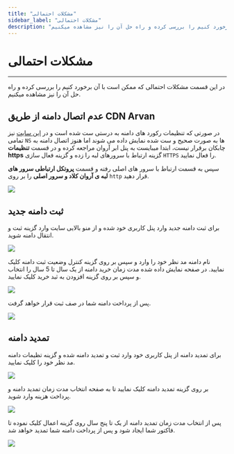```yaml
---
title: "مشکلات احتمالی"
sidebar_label: "مشکلات احتمالی"
description: "در این قسمت مشکلات احتمالی که ممکن است با آن برخورد کنیم را بررسی کرده و راه حل آن را نیز مشاهده میکنیم."
---
```


# مشکلات احتمالی
---

در این قسمت مشکلات احتمالی که ممکن است با آن برخورد کنیم را بررسی کرده و راه حل آن را نیز مشاهده میکنیم.

## عدم اتصال دامنه از طریق CDN Arvan

در صورتی که تنظیمات رکورد های دامنه به درستی ست شده است و در [این سایت](https://dnschecker.org/#NS/chabokan.net) نیز تمامی `NS` ها به صورت صحیح و ست شده نمایش داده می شوند اما هنوز اتصال دامنه به چابکان برقرار نیست، ابتدا میبایست به پنل ابر آروان مراجعه کرده و در قسمت **تنظیمات https** گزینه ارتباط با سرورهای لبه را زده و گزینه فعال سازی `HTTPS` را فعال نمایید.

سپس به قسمت ارتباط با سرور های اصلی رفته و قسمت **پروتکل ارتباطی سرور های لبه ی آروان کلاد و سرور اصلی** را بر روی `http` قرار دهید.

![](https://s1.chabokan.net/docs/images/problems-cdn-arvan.jpg)

## ثبت دامنه جدید

برای ثبت دامنه جدید وارد پنل کاربری خود شده و از منو بالایی سایت وارد گزینه ثبت و انتقال دامنه شوید.

![](https://s1.chabokan.net/docs/images/domine-new-1.png)

نام دامنه مد نظر خود را وارد و سپس بر روی گزینه کنترل وضعیت ثبت دامنه کلیک نمایید.
در صفحه نمایش داده شده مدت زمان خرید دامنه از یک سال تا 5 سال را انتخاب و سپس بر روی گزینه افزودن به ثبد خرید کلیک نمایید. 

![](https://s1.chabokan.net/docs/images/domine-new-2.png)

پس از پرداخت دامنه شما در صف ثبت قرار خواهد گرفت.

![](https://s1.chabokan.net/docs/images/domine-new-3.png)

## تمدید دامنه

برای تمدید دامنه از پنل کاربری خود وارد ثبت و تمدید دامنه شده و گزینه تظیمات دامنه مد نظر خود را کلیک نمایید.

![](https://s1.chabokan.net/docs/images/domin-renew1.png)

بر روی گزینه تمدید دامنه کلیک نمایید تا به صفحه انتخاب مدت زمان تمدید دامنه و پرداخت هزینه وارد شوید.

![](https://s1.chabokan.net/docs/images/domin-renew2.png)

پس از انتخاب مدت زمان تمدید دامنه از یک تا پنج سال روی گزینه اعمال کلیک نموده تا فاکتور شما ایجاد شود و پس از پرداخت دامنه شما تمدید خواهد شد.

![](https://s1.chabokan.net/docs/images/domin-renew3.png)